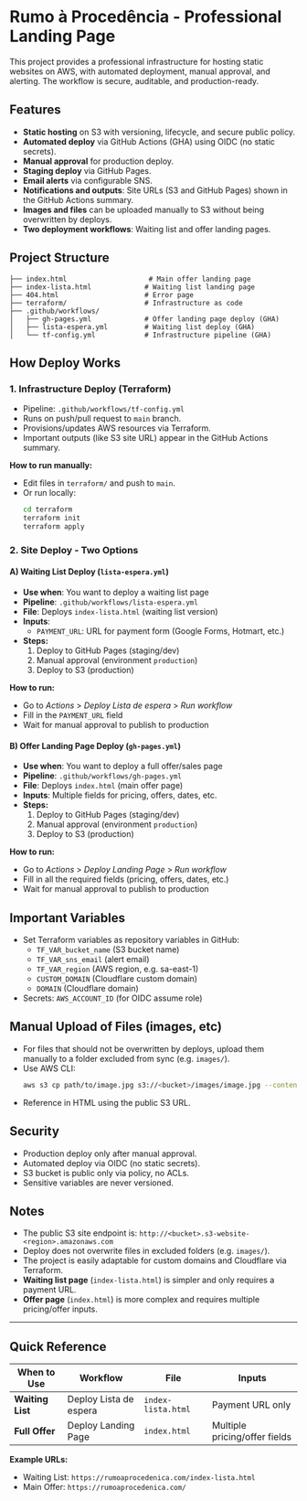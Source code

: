 # Rumo à Procedência - Professional Landing Page

This project provides a professional infrastructure for hosting static websites on AWS, with automated deployment, manual approval, and alerting. The workflow is secure, auditable, and production-ready.

## Features
- **Static hosting** on S3 with versioning, lifecycle, and secure public policy.
- **Automated deploy** via GitHub Actions (GHA) using OIDC (no static secrets).
- **Manual approval** for production deploy.
- **Staging deploy** via GitHub Pages.
- **Email alerts** via configurable SNS.
- **Notifications and outputs**: Site URLs (S3 and GitHub Pages) shown in the GitHub Actions summary.
- **Images and files** can be uploaded manually to S3 without being overwritten by deploys.
- **Two deployment workflows**: Waiting list and offer landing pages.

## Project Structure
```
├── index.html                    # Main offer landing page
├── index-lista.html             # Waiting list landing page
├── 404.html                     # Error page
├── terraform/                   # Infrastructure as code
├── .github/workflows/
│   ├── gh-pages.yml             # Offer landing page deploy (GHA)
│   ├── lista-espera.yml         # Waiting list deploy (GHA)
│   └── tf-config.yml            # Infrastructure pipeline (GHA)
```

## How Deploy Works

### 1. Infrastructure Deploy (Terraform)
- Pipeline: `.github/workflows/tf-config.yml`
- Runs on push/pull request to `main` branch.
- Provisions/updates AWS resources via Terraform.
- Important outputs (like S3 site URL) appear in the GitHub Actions summary.

**How to run manually:**
- Edit files in `terraform/` and push to `main`.
- Or run locally:
  ```sh
  cd terraform
  terraform init
  terraform apply
  ```

### 2. Site Deploy - Two Options

#### A) Waiting List Deploy (`lista-espera.yml`)
- **Use when**: You want to deploy a waiting list page
- **Pipeline**: `.github/workflows/lista-espera.yml`
- **File**: Deploys `index-lista.html` (waiting list version)
- **Inputs**: 
  - `PAYMENT_URL`: URL for payment form (Google Forms, Hotmart, etc.)
- **Steps:**
  1. Deploy to GitHub Pages (staging/dev)
  2. Manual approval (environment `production`)
  3. Deploy to S3 (production)

**How to run:**
- Go to _Actions_ > _Deploy Lista de espera_ > _Run workflow_
- Fill in the `PAYMENT_URL` field
- Wait for manual approval to publish to production

#### B) Offer Landing Page Deploy (`gh-pages.yml`)
- **Use when**: You want to deploy a full offer/sales page
- **Pipeline**: `.github/workflows/gh-pages.yml`
- **File**: Deploys `index.html` (main offer page)
- **Inputs**: Multiple fields for pricing, offers, dates, etc.
- **Steps:**
  1. Deploy to GitHub Pages (staging/dev)
  2. Manual approval (environment `production`)
  3. Deploy to S3 (production)

**How to run:**
- Go to _Actions_ > _Deploy Landing Page_ > _Run workflow_
- Fill in all the required fields (pricing, offers, dates, etc.)
- Wait for manual approval to publish to production

## Important Variables
- Set Terraform variables as repository variables in GitHub:
  - `TF_VAR_bucket_name` (S3 bucket name)
  - `TF_VAR_sns_email` (alert email)
  - `TF_VAR_region` (AWS region, e.g. sa-east-1)
  - `CUSTOM_DOMAIN` (Cloudflare custom domain)
  - `DOMAIN` (Cloudflare domain)
- Secrets: `AWS_ACCOUNT_ID` (for OIDC assume role)

## Manual Upload of Files (images, etc)
- For files that should not be overwritten by deploys, upload them manually to a folder excluded from sync (e.g. `images/`).
- Use AWS CLI:
  ```sh
  aws s3 cp path/to/image.jpg s3://<bucket>/images/image.jpg --content-type image/jpeg
  ```
- Reference in HTML using the public S3 URL.

## Security
- Production deploy only after manual approval.
- Automated deploy via OIDC (no static secrets).
- S3 bucket is public only via policy, no ACLs.
- Sensitive variables are never versioned.

## Notes
- The public S3 site endpoint is: `http://<bucket>.s3-website-<region>.amazonaws.com`
- Deploy does not overwrite files in excluded folders (e.g. `images/`).
- The project is easily adaptable for custom domains and Cloudflare via Terraform.
- **Waiting list page** (`index-lista.html`) is simpler and only requires a payment URL.
- **Offer page** (`index.html`) is more complex and requires multiple pricing/offer inputs.

---

## Quick Reference

| When to Use | Workflow | File | Inputs |
|-------------|----------|------|--------|
| **Waiting List** | Deploy Lista de espera | `index-lista.html` | Payment URL only |
| **Full Offer** | Deploy Landing Page | `index.html` | Multiple pricing/offer fields |

**Example URLs:**
- Waiting List: `https://rumoaprocedenica.com/index-lista.html`
- Main Offer: `https://rumoaprocedenica.com/`
